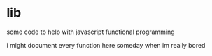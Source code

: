 # lib
some code to help with javascript functional programming

i might document every function here someday when im really bored
